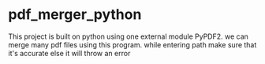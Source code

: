 # pdf_merger_python
This project is built on python using one external module PyPDF2.
we can merge many pdf files using this program.
while entering path make sure that it's accurate else it will throw an error
